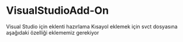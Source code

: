 # VisualStudioAdd-On
Visual Studio için eklenti hazırlama
Kısayol eklemek için svct dosyasına aşağıdaki özelliği eklememiz gerekiyor

 
  <KeyBindings>
    <KeyBinding guid="guidXmlFomatterPackageCmdSet" id="XMLFormatterFormat" editor="guidVSStd97" mod1="CONTROL"  key1="Q"  />
  </KeyBindings>
  
  
